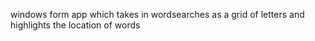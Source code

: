 windows form app which takes in wordsearches as a grid of letters and highlights the location of words
